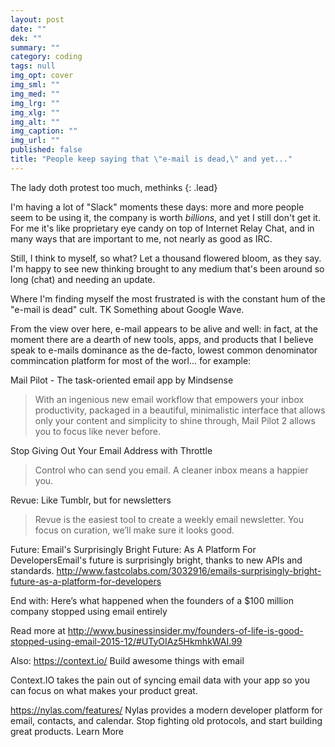 ```yaml
---
layout: post
date: ""
dek: ""
summary: ""
category: coding
tags: null
img_opt: cover
img_sml: ""
img_med: ""
img_lrg: ""
img_xlg: ""
img_alt: ""
img_caption: ""
img_url: ""
published: false
title: "People keep saying that \"e-mail is dead,\" and yet..."
---
```


The lady doth protest too much, methinks
{: .lead}

I'm having a lot of "Slack" moments these days: more and more people seem to be using it, the company is worth _billions_, and yet I still don't get it. For me it's like proprietary eye candy on top of Internet Relay Chat, and in many ways that are important to me, not nearly as good as IRC.

Still, I think to myself, so what? Let a thousand flowered bloom, as they say. I'm happy to see new thinking brought to any medium that's been around so long (chat) and needing an update. 

Where I'm finding myself the most frustrated is with the constant hum of the "e-mail is dead" cult. TK Something about Google Wave.

From the view over here, e-mail appears to be alive and well: in fact, at the moment there are a dearth of new tools, apps, and products that I believe speak to e-mails dominance as the de-facto, lowest common denominator commincation platform for most of the worl... for example: 

Mail Pilot - The task-oriented email app by Mindsense
> With an ingenious new email workflow that empowers your inbox productivity, packaged in a beautiful, minimalistic interface that allows only your content and simplicity to shine through, Mail Pilot 2 allows you to focus like never before.

Stop Giving Out Your Email Address with Throttle
> Control who can send you email.
A cleaner inbox means a happier you.

Revue: Like Tumblr, but for newsletters
> Revue is the easiest tool to create a weekly email newsletter. You focus on curation, we’ll make sure it looks good.

Future:
Email's Surprisingly Bright Future: As A Platform For DevelopersEmail's future is surprisingly bright, thanks to new APIs and standards.
http://www.fastcolabs.com/3032916/emails-surprisingly-bright-future-as-a-platform-for-developers



End with:
Here’s what happened when the founders of a $100 million company stopped using email entirely

Read more at http://www.businessinsider.my/founders-of-life-is-good-stopped-using-email-2015-12/#UTyOIAz5HkmhkWAI.99


Also:
https://context.io/
Build awesome things with email

Context.IO takes the pain out of syncing email data with your app so you can focus on what makes your product great.

https://nylas.com/features/
Nylas provides a modern developer platform for email, contacts, and calendar. Stop fighting old protocols, and start building great products.
Learn More
